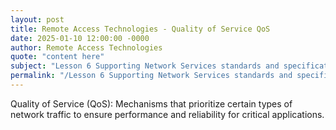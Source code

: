 ```yaml
---
layout: post
title: Remote Access Technologies - Quality of Service QoS
date: 2025-01-10 12:00:00 -0000
author: Remote Access Technologies
quote: "content here"
subject: "Lesson 6 Supporting Network Services standards and specifications"
permalink: "/Lesson 6 Supporting Network Services standards and specifications/Remote Access Technologies/Remote Access Technologies - Quality of Service QoS"
---
```


Quality of Service (QoS): Mechanisms that prioritize certain types of network traffic to ensure performance and reliability for critical applications.
